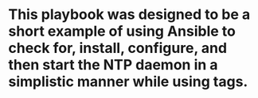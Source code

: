 # This playbook was designed to be a short example of using Ansible to check for, install, configure, and then start the NTP daemon in a simplistic manner while using tags.
